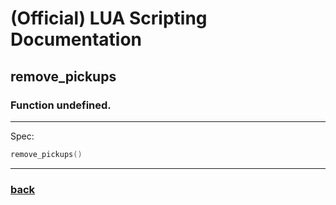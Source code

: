 
# (Official) LUA Scripting Documentation

## remove_pickups

### Function undefined.
___
Spec:
```lua
remove_pickups()
```

___
### [back](../other)
